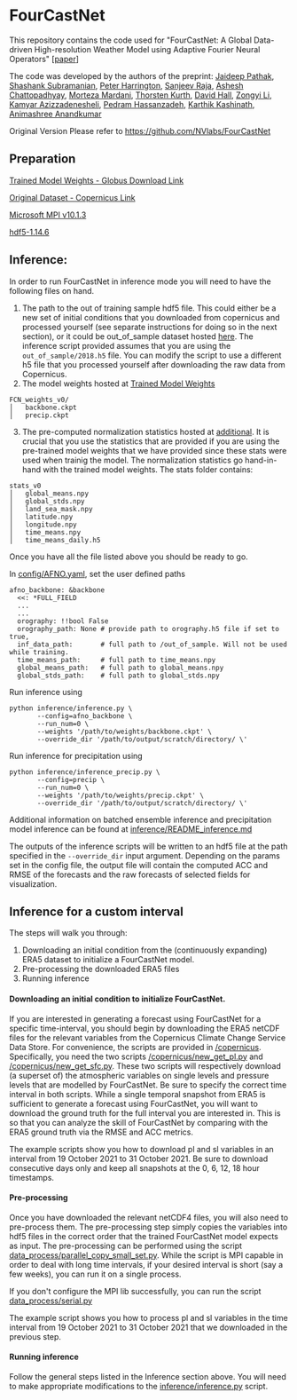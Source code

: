 # FourCastNet

This repository contains the code used for "FourCastNet: A Global Data-driven High-resolution Weather Model using Adaptive Fourier Neural Operators" \[[paper](https://arxiv.org/abs/2202.11214)\]

The code was developed by the authors of the preprint: 
[Jaideep Pathak](https://research.nvidia.com/person/jaideep-pathak), [Shashank Subramanian](https://www.nersc.gov/about/nersc-staff/nesap-postdocs/shashank-subramanian/), [Peter Harrington](https://www.nersc.gov/about/nersc-staff/data-analytics-services/peter-harrington/), [Sanjeev Raja](https://sanjeevraja.com), [Ashesh Chattopadhyay](https://sites.google.com/view/ashesh6810/home), [Morteza Mardani](https://web.stanford.edu/~morteza/), [Thorsten Kurth](https://github.com/azrael417), [David Hall](https://david-matthew-hall.com), [Zongyi Li](https://zongyi-li.github.io), [Kamyar Azizzadenesheli](https://www.cs.purdue.edu/homes/kamyar/), [Pedram Hassanzadeh](http://pedram.rice.edu/director/), [Karthik Kashinath](https://www.linkedin.com/in/karthik-kashinath), [Animashree Anandkumar](http://tensorlab.cms.caltech.edu/users/anima/)

Original Version Please refer to https://github.com/NVlabs/FourCastNet

## Preparation

[Trained Model Weights - Globus Download Link](https://app.globus.org/file-manager?origin_id=945b3c9e-0f8c-11ed-8daf-9f359c660fbd&origin_path=%2F~%2Fmodel_weights%2F)

[Original Dataset - Copernicus Link](https://confluence.ecmwf.int/display/CKB/How+to+install+and+use+CDS+API+on+Windows)

[Microsoft MPI v10.1.3](https://www.microsoft.com/en-us/download/details.aspx?id=105289)

[hdf5-1.14.6](https://www.hdfgroup.org/download-hdf5/)

## Inference:
In order to run FourCastNet in inference mode you will need to have the following files on hand.

1. The path to the out of training sample hdf5 file. This could either be a new set of initial conditions that you downloaded from copernicus and processed yourself (see separate instructions for doing so in the next section), or it could be out_of_sample dataset hosted [here](https://app.globus.org/file-manager?origin_id=945b3c9e-0f8c-11ed-8daf-9f359c660fbd&origin_path=%2F~%2Fdata%2F). The inference script provided assumes that you are using the ```out_of_sample/2018.h5``` file. You can modify the script to use a different h5 file that you processed yourself after downloading the raw data from Copernicus.
2. The model weights hosted at [Trained Model Weights](https://app.globus.org/file-manager?origin_id=945b3c9e-0f8c-11ed-8daf-9f359c660fbd&origin_path=%2F~%2Fmodel_weights%2F)
```
FCN_weights_v0/
│   backbone.ckpt  
│   precip.ckpt  
```
3. The pre-computed normalization statistics hosted at [additional](https://app.globus.org/file-manager?origin_id=945b3c9e-0f8c-11ed-8daf-9f359c660fbd&origin_path=%2F~%2Fadditional%2F). It is crucial that you use the statistics that are provided if you are using the pre-trained model weights that we have provided since these stats were used when trainig the model. The normalization statistics go hand-in-hand with the trained model weights. The stats folder contains:
```
stats_v0
│   global_means.npy  
│   global_stds.npy  
│   land_sea_mask.npy  
│   latitude.npy  
│   longitude.npy  
│   time_means.npy
│   time_means_daily.h5
```

Once you have all the file listed above you should be ready to go.

In [config/AFNO.yaml](config/AFNO.yaml), set the user defined paths

```
afno_backbone: &backbone
  <<: *FULL_FIELD
  ...
  ...
  orography: !!bool False 
  orography_path: None # provide path to orography.h5 file if set to true, 
  inf_data_path:       # full path to /out_of_sample. Will not be used while training.
  time_means_path:     # full path to time_means.npy
  global_means_path:   # full path to global_means.npy
  global_stds_path:    # full path to global_stds.npy

```


Run inference using

```
python inference/inference.py \
       --config=afno_backbone \
       --run_num=0 \
       --weights '/path/to/weights/backbone.ckpt' \
       --override_dir '/path/to/output/scratch/directory/ \' 
```

Run inference for precipitation using

```
python inference/inference_precip.py \
       --config=precip \
       --run_num=0 \
       --weights '/path/to/weights/precip.ckpt' \
       --override_dir '/path/to/output/scratch/directory/ \' 
```

Additional information on batched ensemble inference and precipitation model inference can be found at [inference/README_inference.md](inference/README_inference.md)

The outputs of the inference scripts will be written to an hdf5 file at the path specified in the ```--override_dir``` input argument. Depending on the params set in the config file, the output file will contain the computed ACC and RMSE of the forecasts and the raw forecasts of selected fields for visualization.

## Inference for a custom interval

The steps will walk you through:
1. Downloading an initial condition from the (continuously expanding) ERA5 dataset to initialize a FourCastNet model.
2. Pre-processing the downloaded ERA5 files
3. Running inference

#### Downloading an initial condition to initialize FourCastNet.

If you are interested in generating a forecast using FourCastNet for a specific time-interval, you should begin by downloading the ERA5 netCDF files for the relevant variables from the Copernicus Climate Change Service Data Store. For convenience, the scripts are provided in [/copernicus](/copernicus). Specifically, you need the two scripts [/copernicus/new_get_pl.py](/copernicus/new_get_pl.py) and [/copernicus/new_get_sfc.py](/copernicus/new_get_sfc.py). These two scripts will respectively download (a superset of) the atmospheric variables on single levels and pressure levels that are modelled by FourCastNet. Be sure to specify the correct time interval in both scripts. While a single temporal snapshot from ERA5 is sufficient to generate a forecast using FourCastNet, you will want to download the ground truth for the full interval you are interested in. This is so that you can analyze the skill of FourCastNet by comparing with the ERA5 ground truth via the RMSE and ACC metrics.

The example scripts show you how to download pl and sl variables in an interval from 19 October 2021 to 31 October 2021. Be sure to download consecutive days only and keep all snapshots at the 0, 6, 12, 18 hour timestamps.

#### Pre-processing

Once you have downloaded the relevant netCDF4 files, you will also need to pre-process them. The pre-processing step simply copies the variables into hdf5 files in the correct order that the trained FourCastNet model expects as input. The pre-processing can be performed using the script [data_process/parallel_copy_small_set.py](data_process/parallel_copy_small_set.py). While the script is MPI capable in order to deal with long time intervals, if your desired interval is short (say a few weeks), you can run it on a single process.

If you don't configure the MPI lib successfully, you can run the script [data_process/serial.py](data_process/serial.py)

The example script shows you how to process pl and sl variables in the time interval from 19 October 2021 to 31 October 2021 that we downloaded in the previous step.

#### Running inference

Follow the general steps listed in the Inference section above. You will need to make appropriate modifications to the [inference/inference.py](inference/inference.py) script.

